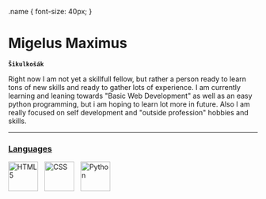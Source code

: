 .name {
  font-size: 40px;
}

<div class="name">

# Migelus Maximus
</div>

**` Šikulkošák `**

Right now I am not yet a skillfull fellow, but rather a person ready to learn tons of new skills and ready to gather lots of experience.
I am currently learning and leaning towards "Basic Web Development" as well as an easy python programming, but i am hoping to learn lot more in future.
Also I am really focused on self development and "outside profession" hobbies and skills.



<p align="left">
<a href="https://www.youtube.com/channel/UCPqUYZrbg9u-2B4JC7kVtyw">
  
</p>








---
  
 ### Languages
 <img align="left" alt="HTML5" width="60px" style="padding-right:10px;" src="https://cdn.jsdelivr.net/gh/devicons/devicon/icons/html5/html5-original.svg"/>
 <img align="left" alt="CSS" width="60px" style="padding-right:10px;" src="https://cdn.jsdelivr.net/gh/devicons/devicon/icons/css3/css3-original.svg"/>
 <img align="left" alt="Python" width="60px" style="padding-right:10px;" src="https://cdn.jsdelivr.net/gh/devicons/devicon/icons/python/python-original.svg"/>




<!--
**MigelusMaximus/MigelusMaximus** is a ✨ _special_ ✨ repository because its `README.md` (this file) appears on your GitHub profile.

Here are some ideas to get you started:

- 🔭 I’m currently working on ...
- 🌱 I’m currently learning ...
- 👯 I’m looking to collaborate on ...
- 🤔 I’m looking for help with ...
- 💬 Ask me about ...
- 📫 How to reach me: ...
- 😄 Pronouns: ...
- ⚡ Fun fact: ...
-->

